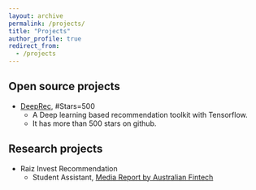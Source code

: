 ```yaml
---
layout: archive
permalink: /projects/
title: "Projects"
author_profile: true
redirect_from: 
  - /projects
---
```



## Open source projects
* [DeepRec](https://github.com/cheungdaven/DeepRec), #Stars=500
  * A Deep learning based recommendation toolkit with Tensorflow.
  * It has more than 500 stars on github.
  
## Research projects
* Raiz Invest Recommendation
  * Student Assistant, [Media Report by Australian Fintech](https://australianfintech.com.au/raiz-invest-partners-with-unsw-to-power-rewards-with-machine-learning/?fbclid=IwAR2KFl5PkHAtHpyEhXzimou4zI4KY-eO7eYfNeWaNnvOOKNCP6mmzRNBTN4&from=timeline)
